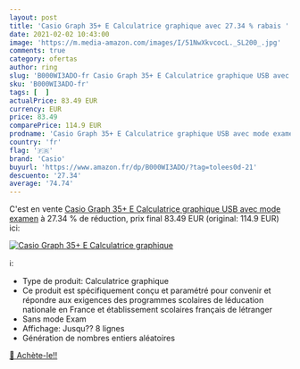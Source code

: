 ```yaml
---
layout: post
title: 'Casio Graph 35+ E Calculatrice graphique avec 27.34 % rabais '
date: 2021-02-02 10:43:00
image: 'https://m.media-amazon.com/images/I/51NwXkvcocL._SL200_.jpg'
comments: true
category: ofertas
author: ring
slug: 'B000WI3ADO-fr Casio Graph 35+ E Calculatrice graphique USB avec mode examen'
sku: 'B000WI3ADO-fr'
tags: [  ]
actualPrice: 83.49 EUR
currency: EUR
price: 83.49
comparePrice: 114.9 EUR
prodname: 'Casio Graph 35+ E Calculatrice graphique USB avec mode examen'
country: 'fr'
flag: '🇫🇷'
brand: 'Casio'
buyurl: 'https://www.amazon.fr/dp/B000WI3ADO/?tag=tolees0d-21'
descuento: '27.34'
average: '74.74'
---
```


C'est en vente [Casio Graph 35+ E Calculatrice graphique USB avec mode examen](https://www.amazon.fr/dp/B000WI3ADO/?tag=tolees0d-21)  à  27.34 % de réduction, prix final  83.49 EUR (original: 114.9 EUR) ici:

[![Casio Graph 35+ E Calculatrice graphique](https://m.media-amazon.com/images/I/51NwXkvcocL._SL200_.jpg)](https://www.amazon.fr/dp/B000WI3ADO/?tag=tolees0d-21)

ℹ️:

- Type de produit: Calculatrice graphique
- Ce produit est spécifiquement conçu et paramétré pour convenir et répondre aux exigences des programmes scolaires de léducation nationale en France et établissement scolaires français de létranger
- Sans mode Exam
- Affichage: Jusqu?? 8 lignes
- Génération de nombres entiers aléatoires

[🛒 Achète-le!!](https://www.amazon.fr/dp/B000WI3ADO/?tag=tolees0d-21)
